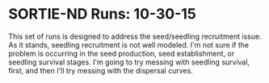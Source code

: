 # SORTIE-ND Runs: 10-30-15

This set of runs is designed to address the seed/seedling recruitment issue. As it stands, seedling recruitment is not well modeled. I'm not sure if the problem is occurring in the seed production, seed establishment, or seedling survival stages. I'm going to try messing with seedling survival, first, and then I'll try messing with the dispersal curves. 

